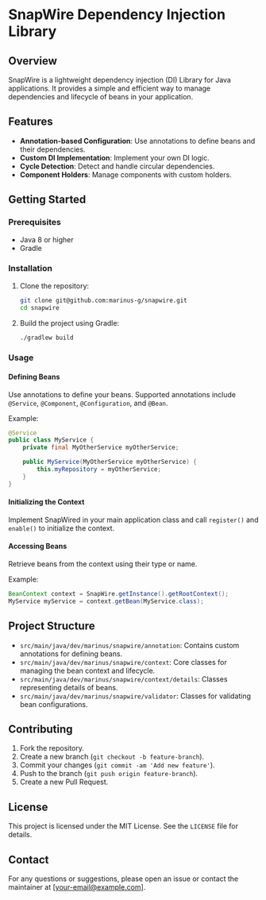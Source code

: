 # SnapWire Dependency Injection Library

## Overview

SnapWire is a lightweight dependency injection (DI) Library for Java applications. It provides a simple and efficient way to manage dependencies and lifecycle of beans in your application.

## Features

- **Annotation-based Configuration**: Use annotations to define beans and their dependencies.
- **Custom DI Implementation**: Implement your own DI logic.
- **Cycle Detection**: Detect and handle circular dependencies.
- **Component Holders**: Manage components with custom holders.

## Getting Started

### Prerequisites

- Java 8 or higher
- Gradle

### Installation

1. Clone the repository:
    ```sh
    git clone git@github.com:marinus-g/snapwire.git
    cd snapwire
    ```

2. Build the project using Gradle:
    ```sh
    ./gradlew build
    ```

### Usage

#### Defining Beans

Use annotations to define your beans. Supported annotations include `@Service`, `@Component`, `@Configuration`, and `@Bean`.

Example:
```java
@Service
public class MyService {
    private final MyOtherService myOtherService;

    public MyService(MyOtherService myOtherService) {
        this.myRepository = myOtherService;
    }
}
```

#### Initializing the Context

Implement SnapWired in your main application class and call `register()` and `enable()` to initialize the context.

#### Accessing Beans

Retrieve beans from the context using their type or name.

Example:
```java
BeanContext context = SnapWire.getInstance().getRootContext();
MyService myService = context.getBean(MyService.class);
```

## Project Structure

- `src/main/java/dev/marinus/snapwire/annotation`: Contains custom annotations for defining beans.
- `src/main/java/dev/marinus/snapwire/context`: Core classes for managing the bean context and lifecycle.
- `src/main/java/dev/marinus/snapwire/context/details`: Classes representing details of beans.
- `src/main/java/dev/marinus/snapwire/validator`: Classes for validating bean configurations.

## Contributing

1. Fork the repository.
2. Create a new branch (`git checkout -b feature-branch`).
3. Commit your changes (`git commit -am 'Add new feature'`).
4. Push to the branch (`git push origin feature-branch`).
5. Create a new Pull Request.

## License

This project is licensed under the MIT License. See the `LICENSE` file for details.

## Contact

For any questions or suggestions, please open an issue or contact the maintainer at [your-email@example.com].
